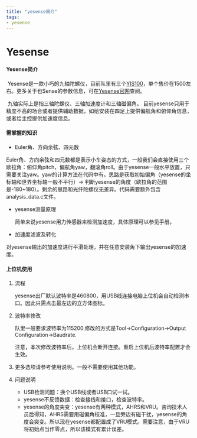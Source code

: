 ```yaml
---
title: "yesense简介"
tags:
- yesense
---
```


# Yesense

#### Yesense简介

​	Yesense是一款小巧的九轴陀螺仪，目前队里有三个[YIS100](https://www.yesense.com/YIS100)，单个售价在1500左右。更多关于也Sense的参数信息，可在[Yesense官网](https://www.yesense.com/)查阅。

​	九轴实际上是指三轴陀螺仪、三轴加速度计和三轴磁偏角。 目前yesense只用于精度不高的场合或者提供辅助数据，如给安装在四足上提供偏航角和俯仰角信息，或者给主控提供加速度信息。



#### 需掌握的知识

* Euler角、方向余弦、四元数

​	Euler角、方向余弦和四元数都是表示小车姿态的方式，一般我们会直接使用三个欧拉角：俯仰角pitch，偏航角yaw，翻滚角roll。由于yesense一般水平放置，只需要关注yaw。yaw的计算方法在代码中有。思路是获取初始偏角（yesense的坐标轴和世界坐标轴一般不平行）-> 判断yesense的角度（欧拉角的范围是-180~180）。剩余的思路和光纤陀螺仪无差异。代码需要额外包含analysis_data.c文件。

* yesense测量原理

  简单来说yesense用力传感器来检测加速度，具体原理可以参见手册。

* 加速度滤波及转化

​	对yesense输出的加速度进行平滑处理，并在任意安装角下输出yesense的加速度。



#### 上位机使用

1. 流程

   yesense出厂默认波特率是460800，用USB线连接电脑上位机会自动检测串口。因此只需点击最左边的立方体图标。

2. 波特率修改

   队里一般要求波特率为115200.修改的方式是Tool->Configuration->Output Configuration->Baudrate.

   注意，本次修改波特率后，上位机会断开连接。重启上位机后波特率配置才会生效。

3. 更多选项请参考使用说明。一般不需要使用其他功能。

4. 问题说明

   * USB检测问题：换个USB线或者USB口试一试。
   * yesense不反馈数据：检查接线和接口，检查波特率。
   * yesense的角度突变：yesense有两种模式，AHRS和VRU。咨询技术人员后得知，AHRS需要用磁偏角校准，一旦旁边有磁干扰，yesense的角度会突变。所以现在yesense都配置成了VRU模式。需要注意，由于VRU将初始点当作零点，所以该模式有累计误差。

   